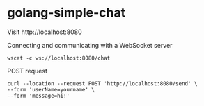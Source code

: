 # golang-simple-chat

Visit http://localhost:8080

Connecting and communicating with a WebSocket server

```
wscat -c ws://localhost:8080/chat
```

POST request

```
curl --location --request POST 'http://localhost:8080/send' \
--form 'userName=yourname' \
--form 'message=hi!'
```

